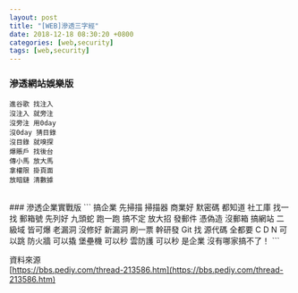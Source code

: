 ```yaml
---
layout: post
title: "[WEB]滲透三字經"
date: 2018-12-18 08:30:20 +0800
categories: [web,security]
tags: [web,security]
---
```



### 滲透網站娛樂版
```
進谷歌 找注入
沒注入 就旁注
沒旁注 用0day
沒0day 猜目錄
沒目錄 就嗅探
爆賬戶 找後台
傳小馬 放大馬
拿權限 掛頁面
放暗鏈 清數據
```
<br />
### 滲透企業實戰版
```
搞企業 先掃描
掃描器 商業好
默密碼 都知道
社工庫 找一找
郵箱號 先列好
九頭蛇 跑一跑
搞不定 放大招
發郵件 憑偽造
沒郵箱 搞網站
二級域 皆可爆
老漏洞 沒修好
新漏洞 刷一票
幹研發 Git 找
源代碼 全都要
C D N 可以跳
防火牆 可以撬
堡壘機 可以秒
雲防護 可以秒
是企業 沒有哪家搞不了！
```

資料來源<br />
[https://bbs.pediy.com/thread-213586.htm](https://bbs.pediy.com/thread-213586.htm)

